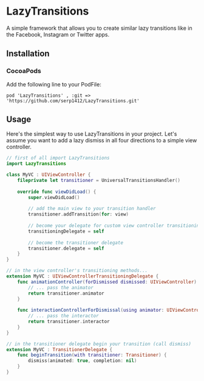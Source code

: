 # LazyTransitions

A simple framework that allows you to create similar lazy transitions like in the Facebook, Instagram or Twitter apps.

## Installation

### CocoaPods

Add the following line to your PodFile:

``` pod 'LazyTransitions' , :git => 'https://github.com/serp1412/LazyTransitions.git' ``` 

## Usage

Here's the simplest way to use LazyTransitions in your project.
Let's assume you want to add a lazy dismiss in all four directions to a simple view controller. 

```swift
// first of all import LazyTransitions
import LazyTransitions

class MyVC : UIViewController {
    fileprivate let transitioner = UniversalTransitionsHandler()
    
    override func viewDidLoad() {
        super.viewDidLoad()
        
        // add the main view to your transition handler
        transitioner.addTransition(for: view)
        
        // become your delegate for custom view controller transitioning
        transitioningDelegate = self
        
        // become the transitioner delegate
        transitioner.delegate = self
    }
}

// in the view controller's transitioning methods...
extension MyVC : UIViewControllerTransitioningDelegate {
    func animationController(forDismissed dismissed: UIViewController) -> UIViewControllerAnimatedTransitioning? {
        // ... pass the animator
        return transitioner.animator
    }
    
    func interactionControllerForDismissal(using animator: UIViewControllerAnimatedTransitioning) -> UIViewControllerInteractiveTransitioning? {
        // ... pass the interactor
        return transitioner.interactor
    }
}

// in the transitioner delegate begin your transition (call dismiss)
extension MyVC : TransitionerDelegate {
    func beginTransition(with transitioner: Transitioner) {
        dismiss(animated: true, completion: nil)
    }
}
```
